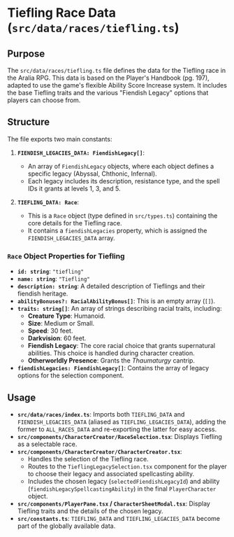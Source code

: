 
# Tiefling Race Data (`src/data/races/tiefling.ts`)

## Purpose

The `src/data/races/tiefling.ts` file defines the data for the Tiefling race in the Aralia RPG. This data is based on the Player's Handbook (pg. 197), adapted to use the game's flexible Ability Score Increase system. It includes the base Tiefling traits and the various "Fiendish Legacy" options that players can choose from.

## Structure

The file exports two main constants:

1.  **`FIENDISH_LEGACIES_DATA: FiendishLegacy[]`**:
    *   An array of `FiendishLegacy` objects, where each object defines a specific legacy (Abyssal, Chthonic, Infernal).
    *   Each legacy includes its description, resistance type, and the spell IDs it grants at levels 1, 3, and 5.

2.  **`TIEFLING_DATA: Race`**:
    *   This is a `Race` object (type defined in `src/types.ts`) containing the core details for the Tiefling race.
    *   It contains a `fiendishLegacies` property, which is assigned the `FIENDISH_LEGACIES_DATA` array.

### `Race` Object Properties for Tiefling

*   **`id: string`**: `"tiefling"`
*   **`name: string`**: `"Tiefling"`
*   **`description: string`**: A detailed description of Tieflings and their fiendish heritage.
*   **`abilityBonuses?: RacialAbilityBonus[]`**: This is an empty array (`[]`).
*   **`traits: string[]`**: An array of strings describing racial traits, including:
    *   **Creature Type**: Humanoid.
    *   **Size**: Medium or Small.
    *   **Speed**: 30 feet.
    *   **Darkvision**: 60 feet.
    *   **Fiendish Legacy**: The core racial choice that grants supernatural abilities. This choice is handled during character creation.
    *   **Otherworldly Presence**: Grants the *Thaumaturgy* cantrip.
*   **`fiendishLegacies: FiendishLegacy[]`**: Contains the array of legacy options for the selection component.

## Usage

*   **`src/data/races/index.ts`**: Imports both `TIEFLING_DATA` and `FIENDISH_LEGACIES_DATA` (aliased as `TIEFLING_LEGACIES_DATA`), adding the former to `ALL_RACES_DATA` and re-exporting the latter for easy access.
*   **`src/components/CharacterCreator/RaceSelection.tsx`**: Displays Tiefling as a selectable race.
*   **`src/components/CharacterCreator/CharacterCreator.tsx`**:
    *   Handles the selection of the Tiefling race.
    *   Routes to the `TieflingLegacySelection.tsx` component for the player to choose their legacy and associated spellcasting ability.
    *   Includes the chosen legacy (`selectedFiendishLegacyId`) and ability (`fiendishLegacySpellcastingAbility`) in the final `PlayerCharacter` object.
*   **`src/components/PlayerPane.tsx` / `CharacterSheetModal.tsx`**: Display Tiefling traits and the details of the chosen legacy.
*   **`src/constants.ts`**: `TIEFLING_DATA` and `TIEFLING_LEGACIES_DATA` become part of the globally available data.
